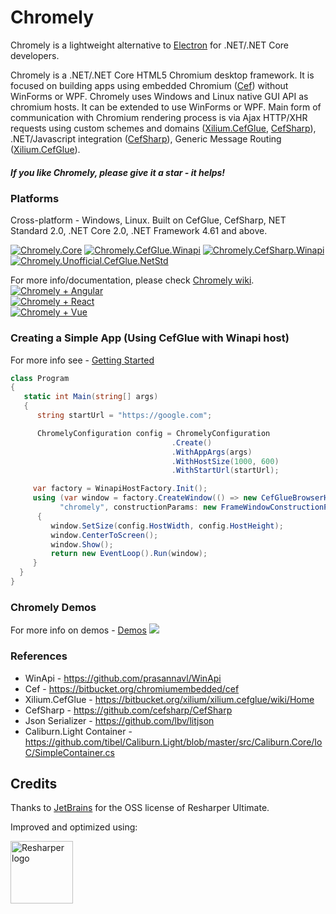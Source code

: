 # Chromely
Chromely is a lightweight alternative to <a href="https://github.com/electron/electron">Electron</a> for .NET/.NET Core developers.

Chromely is a .NET/.NET Core HTML5 Chromium desktop framework. It is focused on building apps using embedded Chromium ([Cef](https://bitbucket.org/chromiumembedded/cef)) without WinForms or WPF. Chromely uses Windows and Linux native GUI API as chromium hosts. It can be extended to use WinForms or WPF. Main form of communication with Chromium rendering process is via Ajax HTTP/XHR requests using custom schemes and domains ([Xilium.CefGlue](https://bitbucket.org/xilium/xilium.cefglue/wiki/Home), [CefSharp](https://github.com/cefsharp/CefSharp)), .NET/Javascript integration ([CefSharp](https://github.com/cefsharp/CefSharp)), Generic Message Routing ([Xilium.CefGlue](https://bitbucket.org/xilium/xilium.cefglue/wiki/Home)).

##### If you like Chromely, please give it a star - it helps! #####

### Platforms
Cross-platform - Windows, Linux. Built on CefGlue, CefSharp, NET Standard 2.0, .NET Core 2.0, .NET Framework 4.61 and above.

[![Chromely.Core](http://img.shields.io/nuget/vpre/Chromely.Core.svg?style=flat&label=Chromely.Core)](https://www.nuget.org/packages/Chromely.Core)
[![Chromely.CefGlue.Winapi](http://img.shields.io/nuget/vpre/Chromely.CefGlue.Winapi.svg?style=flat&label=Chromely.CefGlue.Winapi)](https://www.nuget.org/packages/Chromely.CefGlue.Winapi)
[![Chromely.CefSharp.Winapi](http://img.shields.io/nuget/vpre/Chromely.CefSharp.Winapi.svg?style=flat&label=Chromely.CefSharp.Winapi)](https://www.nuget.org/packages/Chromely.CefSharp.Winapi)
[![Chromely.Unofficial.CefGlue.NetStd](http://img.shields.io/nuget/v/Chromely.Unofficial.CefGlue.NetStd.svg?style=flat&label=Chromely.Unofficial.CefGlue.NetStd)](https://www.nuget.org/packages/Chromely.Unofficial.CefGlue.NetStd/)

For more info/documentation, please check [Chromely wiki](https://github.com/mattkol/Chromely/wiki). 
<br>[![Chromely + Angular](https://img.shields.io/badge/Chromely%20Apps-Built%20with%20Angular%202%2B-green.svg)](https://github.com/mattkol/Chromely/wiki/Chromely-Apps)
<br>[![Chromely + React](https://img.shields.io/badge/Chromely%20Apps-Built%20with%20React-green.svg)](https://github.com/mattkol/Chromely/wiki/Chromely-Apps)
<br>[![Chromely + Vue](https://img.shields.io/badge/Chromely%20Apps-Built%20with%20Vue-green.svg)](https://github.com/mattkol/Chromely/wiki/Chromely-Apps)

### Creating a Simple App (Using CefGlue with Winapi host)
For more info see - [Getting Started](https://github.com/mattkol/Chromely/wiki/Getting-Started)
````csharp
class Program
{
   static int Main(string[] args)
   {
      string startUrl = "https://google.com";

      ChromelyConfiguration config = ChromelyConfiguration
                                    .Create()
                                    .WithAppArgs(args)
                                    .WithHostSize(1000, 600)
                                    .WithStartUrl(startUrl);

     var factory = WinapiHostFactory.Init();
     using (var window = factory.CreateWindow(() => new CefGlueBrowserHost(config),
           "chromely", constructionParams: new FrameWindowConstructionParams()))
      {
         window.SetSize(config.HostWidth, config.HostHeight);
         window.CenterToScreen();
         window.Show();
         return new EventLoop().Run(window);
     }
  }
}
````
### Chromely Demos 
For more info on demos - [Demos](https://github.com/mattkol/Chromely/wiki/Demos)
![](https://github.com/mattkol/Chromely/blob/master/Screenshots/chromely_screens.gif)

### References
* WinApi - https://github.com/prasannavl/WinApi
* Cef - https://bitbucket.org/chromiumembedded/cef
* Xilium.CefGlue - https://bitbucket.org/xilium/xilium.cefglue/wiki/Home
* CefSharp - https://github.com/cefsharp/CefSharp
* Json Serializer - https://github.com/lbv/litjson
* Caliburn.Light Container - https://github.com/tibel/Caliburn.Light/blob/master/src/Caliburn.Core/IoC/SimpleContainer.cs

Credits
---
Thanks to [JetBrains](https://www.jetbrains.com) for the OSS license of Resharper Ultimate.

Improved and optimized using:

<a href="https://www.jetbrains.com/resharper/
"><img src="https://blog.jetbrains.com/wp-content/uploads/2014/04/logo_resharper.gif" alt="Resharper logo" width="100" /></a>
